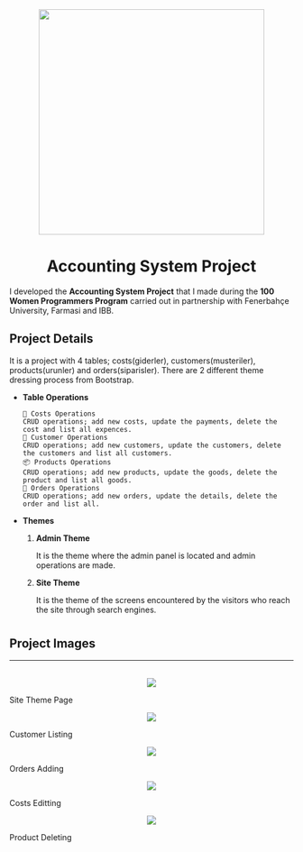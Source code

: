 <div align="center">
<img src="https://user-images.githubusercontent.com/120775929/234953030-9b8c0805-e1ed-425a-81e1-0970a4589252.png"  weight="400" height="400" >
</div>
<h1 align="center">Accounting System Project</h1>
<p>I developed the <b>Accounting System Project</b> that I made during the <b>100 Women Programmers Program</b> carried out in partnership with Fenerbahçe University, Farmasi and IBB.</p>

<h2>Project Details</h2>
<p>It is a project with 4 tables; costs(giderler), customers(musteriler), products(urunler) and orders(siparisler). There are 2 different theme dressing process from Bootstrap. </p>
<ul>
<li><b>Table Operations</b></li>

    💸 Costs Operations
    CRUD operations; add new costs, update the payments, delete the cost and list all expences.
    👥 Customer Operations
    CRUD operations; add new customers, update the customers, delete the customers and list all customers.
    📦 Products Operations
    CRUD operations; add new products, update the goods, delete the product and list all goods.
    🛒 Orders Operations
    CRUD operations; add new orders, update the details, delete the order and list all.

<li><b>Themes</b></li>
<ol>
    <li><b>Admin Theme</b></li>
    <p>It is the theme where the admin panel is located and admin operations are made.</p>
    <li><b>Site Theme</b></li>
    <p>It is the theme of the screens encountered by the visitors who reach the site through search engines.</p>
</ol>
</ul>

#

<h2>Project Images</h2>
<hr/>
<br/>
<div align="center">
<img src="https://user-images.githubusercontent.com/120775929/235770026-7ce2b9c6-48f2-4376-a94d-1a9fe768310b.PNG">
</div>
<p>Site Theme Page</p>
<div align="center">
<img src="https://user-images.githubusercontent.com/120775929/235770195-b19f2561-87b2-4e74-8e30-7e08a672ae91.PNG">
</div>
<p>Customer Listing</p>
<div align="center">
<img src="https://user-images.githubusercontent.com/120775929/235770382-9f5fb996-e46c-47e7-b6cf-2f29cfe7d5b3.PNG">
</div>
<p>Orders Adding</p>
<div align="center">
<img src="https://user-images.githubusercontent.com/120775929/235770591-1c56d791-54f9-4a52-980a-3377fd0ef1ff.PNG">
</div>
<p>Costs Editting</p>
<div align="center">
<img src="https://user-images.githubusercontent.com/120775929/235770730-d62decf0-eaa3-40d9-85d6-0cdeb87edb24.PNG">
</div>
<p>Product Deleting</p>

#
